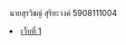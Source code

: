 นายสุรวิชญ์ สุริยะวงค์ 5908111004

<li><a href="http://localhost/64%20update/customers/s0em.php">เว็บที่ 1</a></li>

